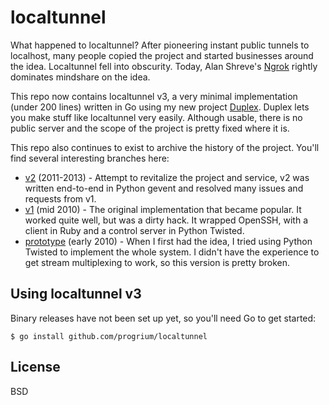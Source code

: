 # localtunnel

What happened to localtunnel? After pioneering instant public tunnels to localhost, many people copied the project and started businesses around the idea. Localtunnel fell into obscurity. Today, Alan Shreve's [Ngrok](https://ngrok.com) rightly dominates mindshare on the idea. 

This repo now contains localtunnel v3, a very minimal implementation (under 200 lines) written in Go using my new project [Duplex](https://github.com/progrium/duplex). Duplex lets you make stuff like localtunnel very easily. Although usable, there is no public server and the scope of the project is pretty fixed where it is.

This repo also continues to exist to archive the history of the project. You'll find several interesting branches here:

 * [v2](https://github.com/progrium/localtunnel/tree/v2) (2011-2013) - Attempt to revitalize the project and service, v2 was written end-to-end in Python gevent and resolved many issues and requests from v1.
 * [v1](https://github.com/progrium/localtunnel/tree/v1) (mid 2010) - The original implementation that became popular. It worked quite well, but was a dirty hack. It wrapped OpenSSH, with a client in Ruby and a control server in Python Twisted.
 * [prototype](https://github.com/progrium/localtunnel/tree/prototype) (early 2010) - When I first had the idea, I tried using Python Twisted to implement the whole system. I didn't have the experience to get stream multiplexing to work, so this version is pretty broken.

## Using localtunnel v3

Binary releases have not been set up yet, so you'll need Go to get started:

	$ go install github.com/progrium/localtunnel


## License

BSD